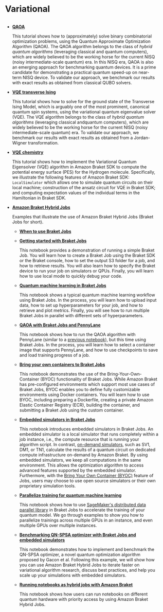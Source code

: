 # Variational

```{toctree}

```

  * [**QAOA**](https://mybinder.org/v2/gh/benhong-amzn/amazon-braket-examples.git/pure_reorg?labpath=modules/Continue_Exploring/quantum_algorithms_and_protocols/variational/QAOA/QAOA_braket.ipynb)

    This tutorial shows how to (approximately) solve binary combinatorial optimization problems, using the Quantum Approximate Optimization Algorithm (QAOA). The QAOA algorithm belongs to the class of _hybrid quantum algorithms_ (leveraging classical and quantum computers), which are widely believed to be the working horse for the current NISQ (noisy intermediate-scale quantum) era. In this NISQ era, QAOA is also an emerging approach for benchmarking quantum devices. It is a prime candidate for demonstrating a practical quantum speed-up on near-term NISQ device. To validate our approach, we benchmark our results with exact results as obtained from classical QUBO solvers.

  * [**VQE transverse Ising**](https://mybinder.org/v2/gh/benhong-amzn/amazon-braket-examples.git/pure_reorg?labpath=modules/Continue_Exploring/quantum_algorithms_and_protocols/variational/VQE_Transverse_Ising/VQE_Transverse_Ising_Model.ipynb)

    This tutorial shows how to solve for the ground state of the Transverse Ising Model, which is arguably one of the most prominent, canonical quantum spin systems, using the variational quantum eigenvalue solver (VQE). The VQE algorithm belongs to the class of _hybrid quantum algorithms_ (leveraging classical andquantum computers), which are widely believed to be the working horse for the current NISQ (noisy intermediate-scale quantum) era. To validate our approach, we benchmark our results with exact results as obtained from a Jordan-Wigner transformation.

  * [**VQE chemistry**](https://mybinder.org/v2/gh/benhong-amzn/amazon-braket-examples.git/pure_reorg?labpath=modules/Continue_Exploring/quantum_algorithms_and_protocols/variational/VQE_Chemistry/VQE_chemistry_braket.ipynb)

    This tutorial shows how to implement the Variational Quantum Eigensolver (VQE) algorithm in Amazon Braket SDK to compute the potential energy surface (PES) for the Hydrogen molecule. Specifically, we illustrate the following features of Amazon Braket SDK: `LocalSimulator` which allows one to simulate quantum circuits on their local machine; construction of the ansatz circuit for VQE in Braket SDK; and computing expectation values of the individual terms in the Hamiltonian in Braket SDK.

  * [**Amazon Braket Hybrid Jobs**](https://mybinder.org/v2/gh/benhong-amzn/amazon-braket-examples.git/pure_reorg?labpath=modules/Continue_Exploring/quantum_algorithms_and_protocols/variational/hybrid_jobs)
  
    Examples that illustrate the use of Amazon Braket Hybrid Jobs (Braket Jobs for short).

      * [**When to use Braket Jobs**](https://mybinder.org/v2/gh/benhong-amzn/amazon-braket-examples.git/pure_reorg?labpath=modules/Continue_Exploring/quantum_algorithms_and_protocols/variational/hybrid_jobs/README_hybrid_jobs.md)

      * [**Getting started with Braket Jobs**](https://mybinder.org/v2/gh/benhong-amzn/amazon-braket-examples.git/pure_reorg?labpath=modules/Continue_Exploring/quantum_algorithms_and_protocols/variational/hybrid_jobs/0_Creating_your_first_Hybrid_Job/Creating_your_first_Hybrid_Job.ipynb)

        This notebook provides a demonstration of running a simple Braket Job. You will learn how to create a Braket Job using the Braket SDK or the Braket console, how to set the output S3 folder for a job, and how to retrieve results. You will also learn how to specify the Braket device to run your job on simulators or QPUs. Finally, you will learn how to use local mode to quickly debug your code.

      * [**Quantum machine learning in Braket Jobs**](https://mybinder.org/v2/gh/benhong-amzn/amazon-braket-examples.git/pure_reorg?labpath=modules/Continue_Exploring/quantum_algorithms_and_protocols/variational/hybrid_jobs/1_Quantum_machine_learning_in_Amazon_Braket_Hybrid_Jobs/Quantum_machine_learning_in_Amazon_Braket_Hybrid_Jobs.ipynb)

        This notebook shows a typical quantum machine learning workflow using Braket Jobs. In the process, you will learn how to upload input data, how to set up hyperparameters for your job, and how to retrieve and plot metrics. Finally, you will see how to run multiple Braket Jobs in parallel with different sets of hyperparameters.

      * [**QAOA with Braket Jobs and PennyLane**](https://mybinder.org/v2/gh/benhong-amzn/amazon-braket-examples.git/pure_reorg?labpath=modules/Continue_Exploring/quantum_algorithms_and_protocols/variational/hybrid_jobs/2_Using_PennyLane_with_Braket_Jobs/Using_PennyLane_with_Braket_Jobs.ipynb)

        This notebook shows how to run the QAOA algorithm with PennyLane (similar to a [previous notebook](examples/pennylane/2_Graph_optimization_with_QAOA.ipynb)), but this time using Braket Jobs. In the process, you will learn how to select a container image that supports PennyLane, and how to use checkpoints to save and load training progress of a job.

      * [**Bring your own containers to Braket Jobs**](https://mybinder.org/v2/gh/benhong-amzn/amazon-braket-examples.git/pure_reorg?labpath=modules/Continue_Exploring/quantum_algorithms_and_protocols/variational/hybrid_jobs/3_Bring_your_own_container/bring_your_own_container.ipynb)

        This notebook demonstrates the use of the Bring-Your-Own-Container (BYOC) functionality of Braket Jobs. While Amazon Braket has pre-configured environments which support most use cases of Braket Jobs, BYOC enables you to define fully customizable environments using Docker containers. You will learn how to use BYOC, including preparing a Dockerfile, creating a private Amazon Elastic Container Registry (ECR), building the container, and submitting a Braket Job using the custom container.

      * [**Embedded simulators in Braket Jobs**](https://mybinder.org/v2/gh/benhong-amzn/amazon-braket-examples.git/pure_reorg?labpath=modules/Continue_Exploring/quantum_algorithms_and_protocols/variational/hybrid_jobs/4_Embedded_simulators_in_Braket_Jobs/Embedded_simulators_in_Braket_Jobs.ipynb)

        This notebook introduces embedded simulators in Braket Jobs. An embedded simulator is a local simulator that runs completely within a job instance, i.e., the compute resource that is running your algorithm script. In contrast, [on-demand simulators](https://docs.aws.amazon.com/braket/latest/developerguide/braket-devices.html#braket-simulator-sv1), such as SV1, DM1, or TN1, calculate the results of a quantum circuit on dedicated compute infrastructure on-demand by Amazon Braket. By using embedded simulators, we keep all computations in the same environment. This allows the optimization algorithm to access advanced features supported by the embedded simulator. Furthermore, with the [Bring Your Own Container (BYOC)](https://docs.aws.amazon.com/braket/latest/developerguide/braket-jobs-byoc.html) feature of Jobs, users may choose to use open source simulators or their own proprietary simulation tools.

      * [**Parallelize training for quantum machine learning**](https://mybinder.org/v2/gh/benhong-amzn/amazon-braket-examples.git/pure_reorg?labpath=modules/Continue_Exploring/quantum_algorithms_and_protocols/variational/hybrid_jobs/5_Parallelize_training_for_QML/Parallelize_training_for_QML.ipynb)

        This notebook shows how to use [SageMaker's distributed data parallel library](https://docs.aws.amazon.com/sagemaker/latest/dg/data-parallel.html) in Braket Jobs to accelerate the training of your quantum model. We go through examples to show you how to parallelize trainings across multiple GPUs in an instance, and even multiple GPUs over multiple instances. 

      * [**Benchmarking QN-SPSA optimizer with Braket Jobs and embedded simulators**](https://mybinder.org/v2/gh/benhong-amzn/amazon-braket-examples.git/pure_reorg?labpath=modules/Continue_Exploring/quantum_algorithms_and_protocols/variational/hybrid_jobs/6_QNSPSA_optimizer_with_embedded_simulator/qnspsa_with_embedded_simulator.ipynb)

        This notebook demonstrates how to implement and benchmark the QN-SPSA optimizer, a novel quantum optimization algorithm proposed by Gacon et al. Following this example, we will show how you can use Amazon Braket Hybrid Jobs to iterate faster on variational algorithm research, discuss best practices, and help you scale up your simulations with embedded simulators.

      * [**Running notebooks as hybrid jobs with Amazon Braket**](https://mybinder.org/v2/gh/benhong-amzn/amazon-braket-examples.git/pure_reorg?labpath=modules/Continue_Exploring/quantum_algorithms_and_protocols/variational/hybrid_jobs/7_Running_notebooks_as_jobs/Running_notebooks_as_jobs.ipynb)

        This notebook shows how users can run notebooks on different quantum hardware with priority access by using Amazon Braket Hybrid Jobs.
        